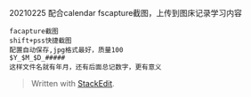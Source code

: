 20210225
配合calendar fscapture截图，上传到图床记录学习内容
```
facapture截图
shift+pss快捷截图
配置自动保存,jpg格式最好，质量100
$Y_$M_$D_#####
这样文件名就有年月，还有后面总记数字，更有意义
```

> Written with [StackEdit](https://stackedit.io/).
<!--stackedit_data:
eyJoaXN0b3J5IjpbLTEyOTEzODc5NTYsNjc2MTgwMjk2LDkyMT
kxNjkwMV19
-->